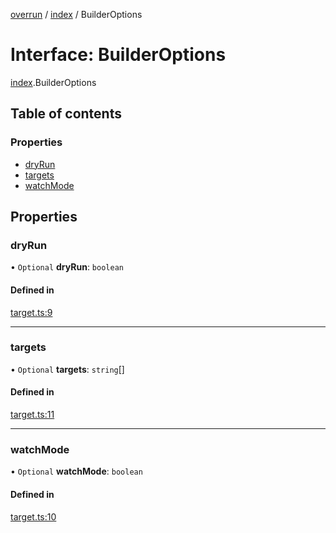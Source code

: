 [overrun](../README.md) / [index](../modules/index.md) / BuilderOptions

# Interface: BuilderOptions

[index](../modules/index.md).BuilderOptions

## Table of contents

### Properties

- [dryRun](index.BuilderOptions.md#dryrun)
- [targets](index.BuilderOptions.md#targets)
- [watchMode](index.BuilderOptions.md#watchmode)

## Properties

### dryRun

• `Optional` **dryRun**: `boolean`

#### Defined in

[target.ts:9](https://github.com/viridia/overrun/blob/20a7ff0/src/target.ts#L9)

___

### targets

• `Optional` **targets**: `string`[]

#### Defined in

[target.ts:11](https://github.com/viridia/overrun/blob/20a7ff0/src/target.ts#L11)

___

### watchMode

• `Optional` **watchMode**: `boolean`

#### Defined in

[target.ts:10](https://github.com/viridia/overrun/blob/20a7ff0/src/target.ts#L10)
